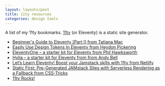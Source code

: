 ```yaml
---
layout: layouts/post
title: 11ty resources
categories: design tools
---
```


<p>A list of my 11ty bookmarks. <a href="https://www.11ty.dev/">11ty</a> (or Eleventy) is a static site generator.</p>

- [Beginner's Guide to Eleventy [Part I] from Tatiana Mac](https://tatianamac.com/posts/beginner-eleventy-tutorial-parti/)
- [Easily Use Design Tokens In Eleventy from Heydon Pickering](https://heydonworks.com/article/design-tokens-in-eleventy/)
- [EleventyOne – a starter kit for Eleventy from Phil Hawksworth](https://eleventyone.netlify.app/)
- [Hylia – a starter kit for Eleventy from from Andy Bell](https://hylia.website/)
- [Let’s Learn Eleventy! Boost your Jamstack skills with 11ty from Netlify](https://www.netlify.com/blog/2020/04/09/lets-learn-eleventy-boost-your-jamstack-skills-with-11ty/)
- [Static First: Pre-Generated JAMstack Sites with Serverless Rendering as a Fallback from CSS-Tricks](https://css-tricks.com/static-first-pre-generated-jamstack-sites-with-serverless-rendering-as-a-fallback/)
- [11ty Rocks!](https://11ty.rocks/)
